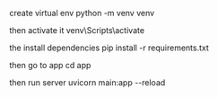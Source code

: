 create virtual env
python -m venv venv

then activate it 
venv\Scripts\activate

the install dependencies
pip install -r requirements.txt

then go to app
cd app

then run server
uvicorn main:app --reload
